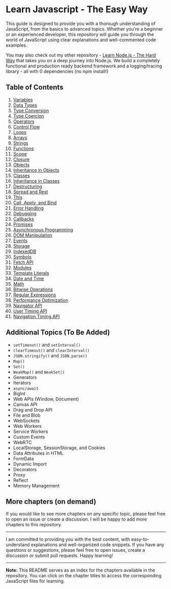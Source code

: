 # Learn Javascript - The Easy Way

This guide is designed to provide you with a thorough understanding of JavaScript, from the basics to advanced topics. Whether you're a beginner or an experienced developer, this repository will guide you through the world of JavaScript using clear explanations and well-commented code examples.

You may also check out my other repository - [Learn Node.js - The Hard Way](https://github.com/ishtms/learn-nodejs-hard-way) that takes you on a deep journey into Node.js. We build a completely functional and production ready backend framework and a logging/tracing library - all with 0 dependencies (no npm install!)

## Table of Contents

1. [Variables](chapters/00_variables.js)
2. [Data Types](chapters/01_data_types.js)
3. [Type Conversion](chapters/02_type_conversion.js)
4. [Type Coercion](chapters/03_type_coercion.js)
5. [Operators](chapters/04_operators.js)
6. [Control Flow](chapters/05_control_flow.js)
7. [Loops](chapters/06_loops.js)
8. [Arrays](chapters/07_arrays.js)
9. [Strings](chapters/08_strings.js)
10. [Functions](chapters/09_functions.js)
11. [Scope](chapters/10_scope.js)
12. [Closure](chapters/11_closure.js)
13. [Objects](chapters/12_objects.js)
14. [Inheritance in Objects](chapters/13_inheritance_objects.js)
15. [Classes](chapters/14_classes.js)
16. [Inheritance in Classes](chapters/15_inheritance_classes.js)
17. [Destructuring](chapters/16_destructuring.js)
18. [Spread and Rest](chapters/17_spread_rest.js)
19. [This](chapters/18_this.js)
20. [Call, Apply, and Bind](chapters/19_call_apply_bind.js)
21. [Error Handling](chapters/20_error_handling.js)
22. [Debugging](chapters/21_debugging.js)
23. [Callbacks](chapters/22_callbacks.js)
24. [Promises](chapters/23_promises.js)
25. [Asynchronous Programming](chapters/24_asynchronous.js)
26. [DOM Manipulation](chapters/25_dom_manipulation.js)
27. [Events](chapters/26_events.js)
28. [Storage](chapters/27_storage.js)
29. [IndexedDB](chapters/28_indexed_db.js)
30. [Symbols](chapters/29_symbol.js)
31. [Fetch API](chapters/30_fetch.js)
32. [Modules](chapters/31_modules.js)
33. [Template Literals](chapters/32_template_literals.js)
34. [Date and Time](chapters/33_date_time.js)
35. [Math](chapters/34_math.js)
36. [Bitwise Operations](chapters/35_bitwise.js)
37. [Regular Expressions](chapters/36_regex.js)
38. [Performance Optimization](chapters/48_performance.js)
39. [Navigator API](chapters/49_navigator.js)
40. [User Timing API](chapters/50_user_timing_api.js)
41. [Navigation Timing API](chapters/51_navigation_timing.js)

## Additional Topics (To Be Added)

-   `setTimeout()` and `setInterval()`
-   `clearTimeout()` and `clearInterval()`
-   `JSON.stringify()` and `JSON.parse()`
-   `Map()`
-   `Set()`
-   `WeakMap()` and `WeakSet()`
-   Generators
-   Iterators
-   `async/await`
-   BigInt
-   Web APIs (Window, Document)
-   Canvas API
-   Drag and Drop API
-   File and Blob
-   WebSockets
-   Web Workers
-   Service Workers
-   Custom Events
-   WebRTC
-   LocalStorage, SessionStorage, and Cookies
-   Data Attributes in HTML
-   FormData
-   Dynamic Import
-   Decorators
-   Proxy
-   Reflect
-   Memory Management

## More chapters (on demand)

If you would like to see more chapters on any specific topic, please feel free to open an issue or create a discussion. I will be happy to add more chapters to this repository.

---

I am committed to providing you with the best content, with easy-to-understand explanations and well-organized code snippets. If you have any questions or suggestions, please feel free to open issues, create a discussion or submit pull requests. Happy learning!

---

**Note:** This README serves as an index for the chapters available in the repository. You can click on the chapter titles to access the corresponding JavaScript files for learning.
